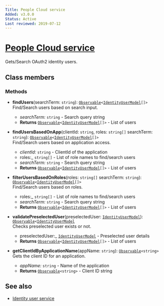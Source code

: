 ```yaml
---
Title: People Cloud service
Added: v3.0.0
Status: Active
Last reviewed: 2019-07-12
---
```


# [People Cloud service](../../../lib/process-services-cloud/src/lib/people/services/people-cloud.service.ts "Defined in process-cloud.service.ts")

Gets/Search OAuth2 identity users.

## Class members

### Methods

-   **findUsers**(searchTerm: `string`): [`Observable`](http://reactivex.io/documentation/observable.html)`<`[`IdentityUserModel`](../../../lib/core/models/identity-user.model.ts)`[]>`<br/>
    Find/Search users based on search input.
    -   _searchTerm:_ `string`  - Search query string
    -   **Returns** [`Observable`](http://reactivex.io/documentation/observable.html)`<`[`IdentityUserModel`](../../../lib/core/models/identity-user.model.ts)`[]>` - List of users
-   **findUsersBasedOnApp**(clientId: `string`, roles: `string[]` searchTerm: `string`): [`Observable`](http://reactivex.io/documentation/observable.html)`<`[`IdentityUserModel`](../../../lib/core/models/identity-user.model.ts)`[]>`<br/>
    Find/Search users based on application access.
    -   _clientId:_ `string`  - ClientId of the application
    -   roles:_  `string[]`  - List of role names to find/search users
    -   _searchTerm:_ `string`  - Search query string
    -   **Returns** [`Observable`](http://reactivex.io/documentation/observable.html)`<`[`IdentityUserModel`](../../../lib/core/models/identity-user.model.ts)`[]>` - List of users
-   **filterUsersBasedOnRoles**(roles: `string[]` searchTerm: `string`): [`Observable`](http://reactivex.io/documentation/observable.html)`<`[`IdentityUserModel`](../../../lib/core/models/identity-user.model.ts)`[]>`<br/>
    Find/Search users based on roles.
    -   roles:_ `string[]`  - List of role names to find/search users
    -   _searchTerm:_ `string`  - Search query string
    -   **Returns** [`Observable`](http://reactivex.io/documentation/observable.html)`<`[`IdentityUserModel`](../../../lib/core/models/identity-user.model.ts)`[]>` - List of users

-   **validatePreselectedUser**(preselectedUser: [`IdentityUserModel`](../../../lib/core/models/identity-user.model.ts)): [`Observable`](http://reactivex.io/documentation/observable.html)`<`[`IdentityUserModel`](../../../lib/core/models/identity-user.model.ts)<br/>
    Checks preselected user exists or not.
    -   preselectedUser:_ [`IdentityUserModel`](../../../lib/core/models/identity-user.model.ts)  - Preselected user details
    -   **Returns** [`Observable`](http://reactivex.io/documentation/observable.html)`<`[`IdentityUserModel`](../../../lib/core/models/identity-user.model.ts)`[]>` - List of users

-   **getClientIdByApplicationName**(appName: `string`): [`Observable`](http://reactivex.io/documentation/observable.html)`<string>`<br/>
    Gets the client ID for an application.
    -   _appName:_ `string`  - Name of the application
    -   **Returns** [`Observable`](http://reactivex.io/documentation/observable.html)`<string>` - Client ID string

## See also

-   [Identity user service](../../core/services/identity-user.service.md)
